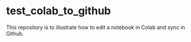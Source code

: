 # test_colab_to_github
This repository is to illustrate how to edit a notebook in Colab and sync in Github.
